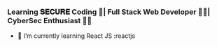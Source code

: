 ### Learning 𝐒𝐄𝐂𝐔𝐑𝐄 Coding 🔐| Full Stack Web Developer 👨‍💻| CyberSec Enthusiast 🐱‍💻
- 🌱 I’m currently learning React JS :reactjs
<!--
**vamsi963601/vamsi963601** is a ✨ _special_ ✨ repository because its `README.md` (this file) appears on your GitHub profile.

Here are some ideas to get you started:

- 🔭 I’m currently working on 

- 👯 I’m looking to collaborate on ...
- 🤔 I’m looking for help with ...
- 💬 Ask me about ...
- 📫 How to reach me: ...
- 😄 Pronouns: ...
- ⚡ Fun fact: ...
-->
